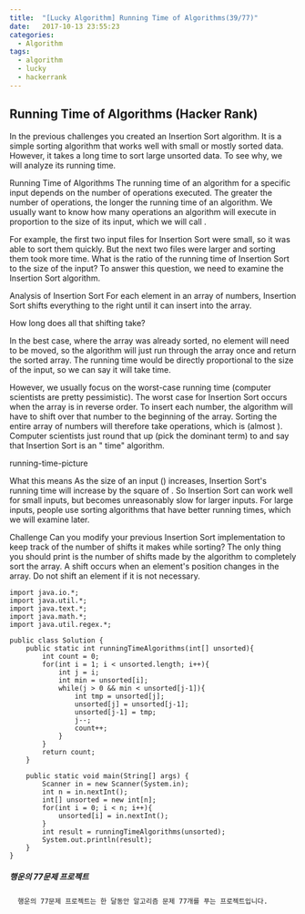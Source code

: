 ```yaml
---
title:  "[Lucky Algorithm] Running Time of Algorithms(39/77)"
date:   2017-10-13 23:55:23
categories:
  - Algorithm
tags:
  - algorithm
  - lucky
  - hackerrank
---
```

## Running Time of Algorithms (Hacker Rank)
In the previous challenges you created an Insertion Sort algorithm. It is a simple sorting algorithm that works well with small or mostly sorted data. However, it takes a long time to sort large unsorted data. To see why, we will analyze its running time.

Running Time of Algorithms
The running time of an algorithm for a specific input depends on the number of operations executed. The greater the number of operations, the longer the running time of an algorithm. We usually want to know how many operations an algorithm will execute in proportion to the size of its input, which we will call .

For example, the first two input files for Insertion Sort were small, so it was able to sort them quickly. But the next two files were larger and sorting them took more time. What is the ratio of the running time of Insertion Sort to the size of the input? To answer this question, we need to examine the Insertion Sort algorithm.

Analysis of Insertion Sort
For each element  in an array of  numbers, Insertion Sort shifts everything to the right until it can insert  into the array.

How long does all that shifting take?

In the best case, where the array was already sorted, no element will need to be moved, so the algorithm will just run through the array once and return the sorted array. The running time would be directly proportional to the size of the input, so we can say it will take  time.

However, we usually focus on the worst-case running time (computer scientists are pretty pessimistic). The worst case for Insertion Sort occurs when the array is in reverse order. To insert each number, the algorithm will have to shift over that number to the beginning of the array. Sorting the entire array of  numbers will therefore take operations, which is  (almost ). Computer scientists just round that up (pick the dominant term) to  and say that Insertion Sort is an " time" algorithm.

running-time-picture

What this means
As the size of an input () increases, Insertion Sort's running time will increase by the square of . So Insertion Sort can work well for small inputs, but becomes unreasonably slow for larger inputs. For large inputs, people use sorting algorithms that have better running times, which we will examine later.

Challenge
Can you modify your previous Insertion Sort implementation to keep track of the number of shifts it makes while sorting? The only thing you should print is the number of shifts made by the algorithm to completely sort the array. A shift occurs when an element's position changes in the array. Do not shift an element if it is not necessary.

```
import java.io.*;
import java.util.*;
import java.text.*;
import java.math.*;
import java.util.regex.*;

public class Solution {
    public static int runningTimeAlgorithms(int[] unsorted){
        int count = 0;
        for(int i = 1; i < unsorted.length; i++){
            int j = i;
            int min = unsorted[i];
            while(j > 0 && min < unsorted[j-1]){
                int tmp = unsorted[j];
                unsorted[j] = unsorted[j-1];
                unsorted[j-1] = tmp;
                j--;
                count++;
            }
        }
        return count;
    }

    public static void main(String[] args) {
        Scanner in = new Scanner(System.in);
        int n = in.nextInt();
        int[] unsorted = new int[n];
        for(int i = 0; i < n; i++){
            unsorted[i] = in.nextInt();
        }
        int result = runningTimeAlgorithms(unsorted);
        System.out.println(result);
    }
}
```

##### 행운의 77문제 프로젝트
```
  행운의 77문제 프로젝트는 한 달동안 알고리즘 문제 77개를 푸는 프로젝트입니다.
```
